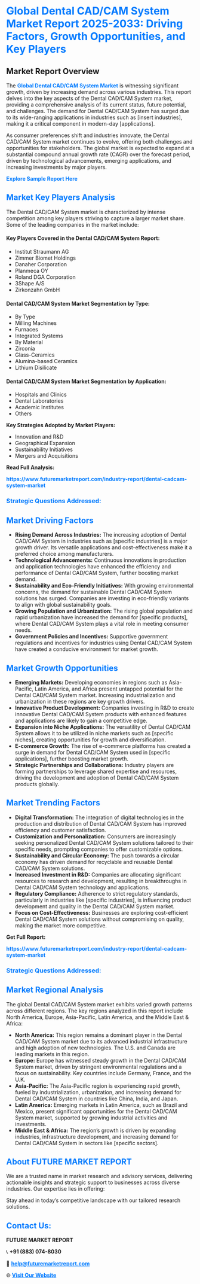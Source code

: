 <h1 style="color: #007BFF;">Global Dental CAD/CAM System Market Report 2025-2033: Driving Factors, Growth Opportunities, and Key Players</h1>

<section id="overview">
<h2>Market Report Overview</h2>
<p>The <a href="https://www.futuremarketreport.com/industry-report/dental-cadcam-system-market" style="color: #007BFF; text-decoration: none;"><strong>Global Dental CAD/CAM System Market</strong></a> is witnessing significant growth, driven by increasing demand across various industries. This report delves into the key aspects of the Dental CAD/CAM System market, providing a comprehensive analysis of its current status, future potential, and challenges. The demand for Dental CAD/CAM System has surged due to its wide-ranging applications in industries such as [insert industries], making it a critical component in modern-day [applications].</p>
<p>As consumer preferences shift and industries innovate, the Dental CAD/CAM System market continues to evolve, offering both challenges and opportunities for stakeholders. The global market is expected to expand at a substantial compound annual growth rate (CAGR) over the forecast period, driven by technological advancements, emerging applications, and increasing investments by major players.</p>
</section>

<section id="overview">
<p><a href="https://www.futuremarketreport.com/request-sample/reportId=97326" style="color: #007BFF; text-decoration: none;"><strong>Explore Sample Report Here</strong></a></p>
</section>

<section id="key-players">
<h2 style="color: #007BFF;">Market Key Players Analysis</h2>
<p>The Dental CAD/CAM System market is characterized by intense competition among key players striving to capture a larger market share. Some of the leading companies in the market include:</p>
<h4>Key Players Covered in the Dental CAD/CAM System Report:</h4>
<ul><li>Institut Straumann AG</li><li>Zimmer Biomet Holdings</li><li>Danaher Corporation</li><li>Planmeca OY</li><li>Roland DGA Corporation</li><li>3Shape A/S</li><li>Zirkonzahn GmbH</li></ul>
<h4>Dental CAD/CAM System Market Segmentation by Type:</h4>
<ul><li>By Type</li><li>Milling Machines</li><li>Furnaces</li><li>Integrated Systems</li><li>By Material</li><li>Zirconia</li><li>Glass-Ceramics</li><li>Alumina-based Ceramics</li><li>Lithium Disilicate</li></ul>

<h4>Dental CAD/CAM System Market Segmentation by Application:</h4>
<ul><li>Hospitals and Clinics</li><li>Dental Laboratories</li><li>Academic Institutes</li><li>Others</li></ul>
<p><strong>Key Strategies Adopted by Market Players:</strong></p>
<ul>
<li>Innovation and R&D</li>
<li>Geographical Expansion</li>
<li>Sustainability Initiatives</li>
<li>Mergers and Acquisitions</li>
</ul>
</section>

<section>
<p><strong>Read Full Analysis: </strong></p><a href="https://www.futuremarketreport.com/industry-report/dental-cadcam-system-market" style="color: #007BFF; text-decoration: none;"><strong>https://www.futuremarketreport.com/industry-report/dental-cadcam-system-market</strong></a>
<h3 style="color: #007BFF;">Strategic Questions Addressed:</h3>
</section>

<section id="driving-factors">
<h2 style="color: #007BFF;">Market Driving Factors</h2>
<ul>
<li><strong>Rising Demand Across Industries:</strong> The increasing adoption of Dental CAD/CAM System in industries such as [specific industries] is a major growth driver. Its versatile applications and cost-effectiveness make it a preferred choice among manufacturers.</li>
<li><strong>Technological Advancements:</strong> Continuous innovations in production and application technologies have enhanced the efficiency and performance of Dental CAD/CAM System, further boosting market demand.</li>
<li><strong>Sustainability and Eco-Friendly Initiatives:</strong> With growing environmental concerns, the demand for sustainable Dental CAD/CAM System solutions has surged. Companies are investing in eco-friendly variants to align with global sustainability goals.</li>
<li><strong>Growing Population and Urbanization:</strong> The rising global population and rapid urbanization have increased the demand for [specific products], where Dental CAD/CAM System plays a vital role in meeting consumer needs.</li>
<li><strong>Government Policies and Incentives:</strong> Supportive government regulations and incentives for industries using Dental CAD/CAM System have created a conducive environment for market growth.</li>
</ul>
</section>

<section id="growth-opportunities">
<h2 style="color: #007BFF;">Market Growth Opportunities</h2>
<ul>
<li><strong>Emerging Markets:</strong> Developing economies in regions such as Asia-Pacific, Latin America, and Africa present untapped potential for the Dental CAD/CAM System market. Increasing industrialization and urbanization in these regions are key growth drivers.</li>
<li><strong>Innovative Product Development:</strong> Companies investing in R&D to create innovative Dental CAD/CAM System products with enhanced features and applications are likely to gain a competitive edge.</li>
<li><strong>Expansion into Niche Applications:</strong> The versatility of Dental CAD/CAM System allows it to be utilized in niche markets such as [specific niches], creating opportunities for growth and diversification.</li>
<li><strong>E-commerce Growth:</strong> The rise of e-commerce platforms has created a surge in demand for Dental CAD/CAM System used in [specific applications], further boosting market growth.</li>
<li><strong>Strategic Partnerships and Collaborations:</strong> Industry players are forming partnerships to leverage shared expertise and resources, driving the development and adoption of Dental CAD/CAM System products globally.</li>
</ul>
</section>

<section id="trending-factors">
<h2 style="color: #007BFF;">Market Trending Factors</h2>
<ul>
<li><strong>Digital Transformation:</strong> The integration of digital technologies in the production and distribution of Dental CAD/CAM System has improved efficiency and customer satisfaction.</li>
<li><strong>Customization and Personalization:</strong> Consumers are increasingly seeking personalized Dental CAD/CAM System solutions tailored to their specific needs, prompting companies to offer customizable options.</li>
<li><strong>Sustainability and Circular Economy:</strong> The push towards a circular economy has driven demand for recyclable and reusable Dental CAD/CAM System solutions.</li>
<li><strong>Increased Investment in R&D:</strong> Companies are allocating significant resources to research and development, resulting in breakthroughs in Dental CAD/CAM System technology and applications.</li>
<li><strong>Regulatory Compliance:</strong> Adherence to strict regulatory standards, particularly in industries like [specific industries], is influencing product development and quality in the Dental CAD/CAM System market.</li>
<li><strong>Focus on Cost-Effectiveness:</strong> Businesses are exploring cost-efficient Dental CAD/CAM System solutions without compromising on quality, making the market more competitive.</li>
</ul>
</section>

<section>
<p><strong>Get Full Report: </strong></p><a href="https://www.futuremarketreport.com/industry-report/dental-cadcam-system-market" style="color: #007BFF; text-decoration: none;"><strong>https://www.futuremarketreport.com/industry-report/dental-cadcam-system-market</strong></a>
<h3 style="color: #007BFF;">Strategic Questions Addressed:</h3>
</section>


<section id="regional-analysis">
<h2 style="color: #007BFF;">Market Regional Analysis</h2>
<p>The global Dental CAD/CAM System market exhibits varied growth patterns across different regions. The key regions analyzed in this report include North America, Europe, Asia-Pacific, Latin America, and the Middle East & Africa:</p>
<ul>
<li><strong>North America:</strong> This region remains a dominant player in the Dental CAD/CAM System market due to its advanced industrial infrastructure and high adoption of new technologies. The U.S. and Canada are leading markets in this region.</li>
<li><strong>Europe:</strong> Europe has witnessed steady growth in the Dental CAD/CAM System market, driven by stringent environmental regulations and a focus on sustainability. Key countries include Germany, France, and the U.K.</li>
<li><strong>Asia-Pacific:</strong> The Asia-Pacific region is experiencing rapid growth, fueled by industrialization, urbanization, and increasing demand for Dental CAD/CAM System in countries like China, India, and Japan.</li>
<li><strong>Latin America:</strong> Emerging markets in Latin America, such as Brazil and Mexico, present significant opportunities for the Dental CAD/CAM System market, supported by growing industrial activities and investments.</li>
<li><strong>Middle East & Africa:</strong> The region’s growth is driven by expanding industries, infrastructure development, and increasing demand for Dental CAD/CAM System in sectors like [specific sectors].</li>
</ul>
</section>

<footer>
<h2 style="color: #007BFF;">About FUTURE MARKET REPORT</h2>
<p>We are a trusted name in market research and advisory services, delivering actionable insights and strategic support to businesses across diverse industries. Our expertise lies in offering:</p>

<p>Stay ahead in today’s competitive landscape with our tailored research solutions.</p>

<h2 style="color: #007BFF;">Contact Us:</h2>
<p><strong>FUTURE MARKET REPORT</strong></p>
<p>📞 <strong>+91 (883) 074-8030</strong></p>
<p>📧 <strong><a href="mailto:help@futuremarketreport.com" style="color: #007BFF;">help@futuremarketreport.com</a></strong></p>
<p>🌐 <strong><a href="https://www.futuremarketreport.com/" style="color: #007BFF;">Visit Our Website</a></strong></p>
</footer>